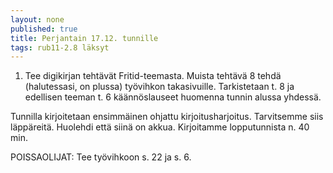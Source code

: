 ```yaml
---
layout: none
published: true
title: Perjantain 17.12. tunnille
tags: rub11-2.8 läksyt
---
```

1. Tee digikirjan tehtävät Fritid-teemasta. Muista tehtävä 8 tehdä (halutessasi, on plussa) työvihkon takasivuille. Tarkistetaan t. 8 ja edellisen teeman t. 6 käännöslauseet huomenna tunnin alussa yhdessä.

Tunnilla kirjoitetaan ensimmäinen ohjattu kirjoitusharjoitus. Tarvitsemme siis läppäreitä. Huolehdi että siinä on akkua. Kirjoitamme lopputunnista n. 40 min.

POISSAOLIJAT:
Tee työvihkoon s. 22 ja s. 6.

